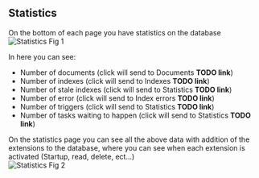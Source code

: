 ## Statistics
On the bottom of each page you have statistics on the database  
![Statistics Fig 1](/Work/docs/docs/studio/Images/Statistics1.PNG)

In here you can see:  

- Number of documents (click will send to Documents **TODO link**)
- Number of indexes (click will send to Indexes **TODO link**)
- Number of stale indexes (click will send to Statistics **TODO link**)
- Number of error (click will send to Index errors **TODO link**)
- Number of triggers (click will send to Statistics **TODO link**)
- Number of tasks waiting to happen (click will send to Statistics **TODO link**)


On the statistics page you can see all the above data with addition of the extensions to the database, where you can see when each extension is activated (Startup, read, delete, ect...)  
![Statistics Fig 2](/Work/docs/docs/studio/Images/Statistics2.PNG)
